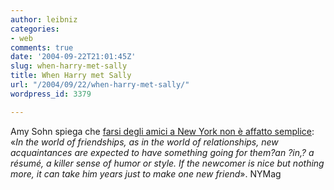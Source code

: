 ```yaml
---
author: leibniz
categories:
- web
comments: true
date: '2004-09-22T21:01:45Z'
slug: when-harry-met-sally
title: When Harry met Sally
url: "/2004/09/22/when-harry-met-sally/"
wordpress_id: 3379

---
```

Amy Sohn spiega che [farsi degli amici a New York non è affatto semplice](https://www.newyorkmetro.com/nymetro/nightlife/sex/columns/nakedcity/9888/index.html): «_In the world of friendships, as in the world of relationships, new acquaintances are expected to have something going for them?an ?in,? a résumé, a killer sense of humor or style. If the newcomer is nice but nothing more, it can take him years just to make one new friend_».
NYMag

